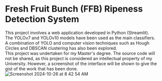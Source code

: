 # Fresh Fruit Bunch (FFB) Ripeness Detection System
This project involves a web application developed in Python (Streamlit). \
The YOLOv7 and YOLOv10 models have been used as the main classifiers. \
A combination of YOLO and computer vision techniques such as Hough Circles and DBSCAN clustering has also been explored. \
This project was undertaken for my Master's degree. The source code will not be shared, as this project is considered an intellectual property of my University. However, a screenshot of the interface will be shown to give the gist of the work that has been done.
![Screenshot 2024-10-26 at 8 42 54 AM](https://github.com/user-attachments/assets/413b8301-cd0c-45e0-96fd-1eef2e0279c4)
